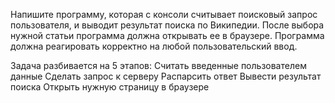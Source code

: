 Напишите программу, которая с консоли считывает поисковый запрос пользователя, и выводит результат поиска по Википедии. После выбора нужной статьи программа должна открывать ее в браузере. Программа должна реагировать корректно на любой пользовательский ввод.

Задача разбивается на 5 этапов:
Считать введенные пользователем данные
Сделать запрос к серверу
Распарсить ответ
Вывести результат поиска
Открыть нужную страницу в браузере
